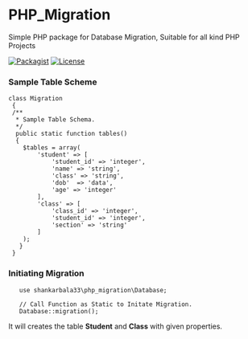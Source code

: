 # PHP_Migration
Simple PHP package for Database Migration, Suitable for all kind PHP Projects

[![Packagist](https://img.shields.io/badge/Packagist-v0.9-blue.svg)](https://github.com/shankarThiyagaraajan/PHP_Migration/releases)
[![License](https://img.shields.io/badge/License-MIT-brightgreen.svg)](https://github.com/shankarThiyagaraajan/PHP_Migration/blob/master/LICENSE)

### Sample Table Scheme
        
    class Migration
     {    
     /**
      * Sample Table Schema.
      */
      public static function tables()
      {
        $tables = array(
            'student' => [
                'student_id' => 'integer',
                'name' => 'string',
                'class' => 'string',
                'dob'  => 'data',
                'age' => 'integer'
            ],
            'class' => [
                'class_id' => 'integer',
                'student_id' => 'integer',
                'section' => 'string'
            ]
        );
       }
     }
       
 ### Initiating Migration
 
       use shankarbala33\php_migration\Database;
       
       // Call Function as Static to Initate Migration.
       Database::migration();
        
It will creates the table **Student** and **Class** with given properties.
